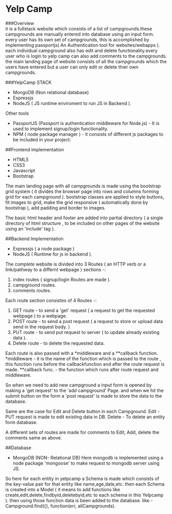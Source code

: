   #   Yelp Camp

###Overview  
it is a fullstack website which consists of a list of campgrounds.these campgrounds are manually entered into database using an input form.
every user has its own set of campgrounds, this is accomplished by implementing passportjs( An Authentication tool for websites/webapps ).
each individual campground also has edit and delete functionality.every user who is login to yelp camp can also add comments to the campgrounds.
the main landing page of website consists of all the campgrounds which the users have entered but a user can only edit or delete thier own campgrounds.

###YelpCamp STACK
- MongoDB (Non relational database)
- Expressjs
- NodeJS ( JS runtime enviroment to run JS in Backend ).

Other tools
- PassportJS (Passport is authentication middleware for Node.js) - It is used to implement signup/login functionality.
- NPM ( node package manager ) - it consists of different js packages to be included in your project. 



##Frontend implementation 

- HTML5
- CSS3
- Javascript
- Bootstrap

The main landing page with all campgrounds is made using the bootstrap grid system ( it divides the browser page into rows and columns forming grid for each campground ). 
bootstrap classes are applied to style buttons, fit images to grid, make the grid responsive ( automatically done by bootstrap ), add padding and border to images.

The basic html header and footer are added into partial directory ( a single directory of html structure , to be included on other pages of the website using an 'include' tag ).


##Backend Implementation 
- Expressjs ( a node package )
- NodeJS ( Runtime for js in backend ).

The complete website is divided into 3 Routes ( an HTTP verb or a link/pathway to a differnt webpage ) sections -:
1. index routes ( signup/login Routes are made ).
2. campground routes.
3. comments routes.

Each route section consistes of 4 Routes -:
1. GET route - to send a 'get' request ( a request to get the requested webpage ) to a webpage.
2. POST route - to send a post request ( a request to store or upload data send in the request body. )
3. PUT route - to send put request to server ( to update already existing data ).
4. Delete route - to delete the requested data.

Each route is also passed with a *middleware and a **callback function.
*middleware - it is the name of the function which is passed to the route , this function runs before the callbackfunction and after the route request is made.
**callback func. - the function which runs after route request and middleware.

So when we need to add new campground a input form is opened by making a 'get request' to the 'add campground' Page.
and when we hit the submit button on the form a 'post request' is made to store the data to the database. 

Same are the case for Edit and Delete button in each Campground.
Edit - PUT request is made to edit existing data in DB.
Delete - To delete an entity form database.

A different sets of routes are made for comments to Edit, Add, delete the comments same as above.



##Database 
- MongoDB (NON- Relational DB)
Here mongodb is implemented using a node package 'mongoose' to make request to mongodb server using JS.

So here for each entity in yelpcamp a Schema is made which consists of the key-value pair for that entity like name,age,date,etc.
then each Schema is created into a Model ( it means to add functions like create,edit,delete,findbyid,deletebyid,etc to each schema in this Yelpcamp ).
then using those function data is been added to the database.
like - Campground.find({}, function(err, allCampgrounds).  
